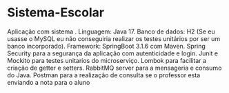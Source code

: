# Sistema-Escolar
Aplicação com sistema . 
Linguagem: Java 17.
Banco de dados: H2 (Se eu usasse o MySQL eu não conseguiria realizar os testes unitários por ser um banco incorporado).
Framework: SpringBoot 3.1.6 com Maven.
Spring Security para a segurança da aplicação com autenticidade e login. 
Junit e Mockito para testes unitarios do microserviço.
Lombok para facilitar a criação de getter e setters.
RabbitMQ server para a mensageria e consumo do Java.
Postman para a realização de consulta se o professor esta enviando a nota para o aluno
